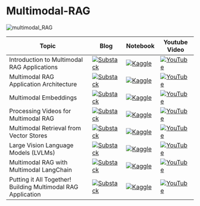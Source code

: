 # Multimodal-RAG #

![multimodal_RAG](https://github.com/user-attachments/assets/fa35d875-9eff-4f5d-bed4-d7ffa73c7b5f)

|Topic |Blog| Notebook| Youtube Video |
|-----|--------|----------|----------|
|Introduction to Multimodal RAG Applications | [![Substack](https://img.shields.io/badge/Substack-%23006f5c.svg?style=for-the-badge&logo=substack&logoColor=FF6719)](https://open.substack.com/pub/youssefh/p/building-multimodal-rag-application?r=1sqbmi&utm_campaign=post&utm_medium=web&showWelcomeOnShare=false)| [![Kaggle](https://img.shields.io/badge/Kaggle-035a7d?style=for-the-badge&logo=kaggle&logoColor=white)]()| [![YouTube](https://img.shields.io/badge/YouTube-%23FF0000.svg?style=for-the-badge&logo=YouTube&logoColor=white)]() |
|Multimodal RAG Application Architecture |[![Substack](https://img.shields.io/badge/Substack-%23006f5c.svg?style=for-the-badge&logo=substack&logoColor=FF6719)](https://open.substack.com/pub/youssefh/p/building-multimodal-rag-application-151?r=1sqbmi&utm_campaign=post&utm_medium=web&showWelcomeOnShare=false) | [![Kaggle](https://img.shields.io/badge/Kaggle-035a7d?style=for-the-badge&logo=kaggle&logoColor=white)]()| [![YouTube](https://img.shields.io/badge/YouTube-%23FF0000.svg?style=for-the-badge&logo=YouTube&logoColor=white)]() |
|Multimodal Embeddings |[![Substack](https://img.shields.io/badge/Substack-%23006f5c.svg?style=for-the-badge&logo=substack&logoColor=FF6719)](https://open.substack.com/pub/youssefh/p/building-multimodal-rag-application-34b?r=1sqbmi&utm_campaign=post&utm_medium=web&showWelcomeOnShare=false) | [![Kaggle](https://img.shields.io/badge/Kaggle-035a7d?style=for-the-badge&logo=kaggle&logoColor=white)]()| [![YouTube](https://img.shields.io/badge/YouTube-%23FF0000.svg?style=for-the-badge&logo=YouTube&logoColor=white)]() |
|Processing Videos for Multimodal RAG |[![Substack](https://img.shields.io/badge/Substack-%23006f5c.svg?style=for-the-badge&logo=substack&logoColor=FF6719)](https://open.substack.com/pub/youssefh/p/building-multimodal-rag-application-4f6?r=1sqbmi&utm_campaign=post&utm_medium=web&showWelcomeOnShare=false) | [![Kaggle](https://img.shields.io/badge/Kaggle-035a7d?style=for-the-badge&logo=kaggle&logoColor=white)]()| [![YouTube](https://img.shields.io/badge/YouTube-%23FF0000.svg?style=for-the-badge&logo=YouTube&logoColor=white)]() |
|Multimodal Retrieval from Vector Stores |[![Substack](https://img.shields.io/badge/Substack-%23006f5c.svg?style=for-the-badge&logo=substack&logoColor=FF6719)](https://open.substack.com/pub/youssefh/p/building-multimodal-rag-application-e89?r=1sqbmi&utm_campaign=post&utm_medium=web&showWelcomeOnShare=false) | [![Kaggle](https://img.shields.io/badge/Kaggle-035a7d?style=for-the-badge&logo=kaggle&logoColor=white)]()| [![YouTube](https://img.shields.io/badge/YouTube-%23FF0000.svg?style=for-the-badge&logo=YouTube&logoColor=white)]() |
|Large Vision Language Models (LVLMs)  |[![Substack](https://img.shields.io/badge/Substack-%23006f5c.svg?style=for-the-badge&logo=substack&logoColor=FF6719)](https://open.substack.com/pub/youssefh/p/building-multimodal-rag-application-372?r=1sqbmi&utm_campaign=post&utm_medium=web&showWelcomeOnShare=false) | [![Kaggle](https://img.shields.io/badge/Kaggle-035a7d?style=for-the-badge&logo=kaggle&logoColor=white)]()| [![YouTube](https://img.shields.io/badge/YouTube-%23FF0000.svg?style=for-the-badge&logo=YouTube&logoColor=white)]() |
|Multimodal RAG with Multimodal LangChain |[![Substack](https://img.shields.io/badge/Substack-%23006f5c.svg?style=for-the-badge&logo=substack&logoColor=FF6719)](https://open.substack.com/pub/youssefh/p/building-multimodal-rag-application-777?r=1sqbmi&utm_campaign=post&utm_medium=web&showWelcomeOnShare=false) | [![Kaggle](https://img.shields.io/badge/Kaggle-035a7d?style=for-the-badge&logo=kaggle&logoColor=white)]()| [![YouTube](https://img.shields.io/badge/YouTube-%23FF0000.svg?style=for-the-badge&logo=YouTube&logoColor=white)]() |
|Putting it All Together! Building Multimodal RAG Application |[![Substack](https://img.shields.io/badge/Substack-%23006f5c.svg?style=for-the-badge&logo=substack&logoColor=FF6719)](https://open.substack.com/pub/youssefh/p/building-multimodal-rag-application-00d?r=1sqbmi&utm_campaign=post&utm_medium=web&showWelcomeOnShare=false) | [![Kaggle](https://img.shields.io/badge/Kaggle-035a7d?style=for-the-badge&logo=kaggle&logoColor=white)]()| [![YouTube](https://img.shields.io/badge/YouTube-%23FF0000.svg?style=for-the-badge&logo=YouTube&logoColor=white)]() |


